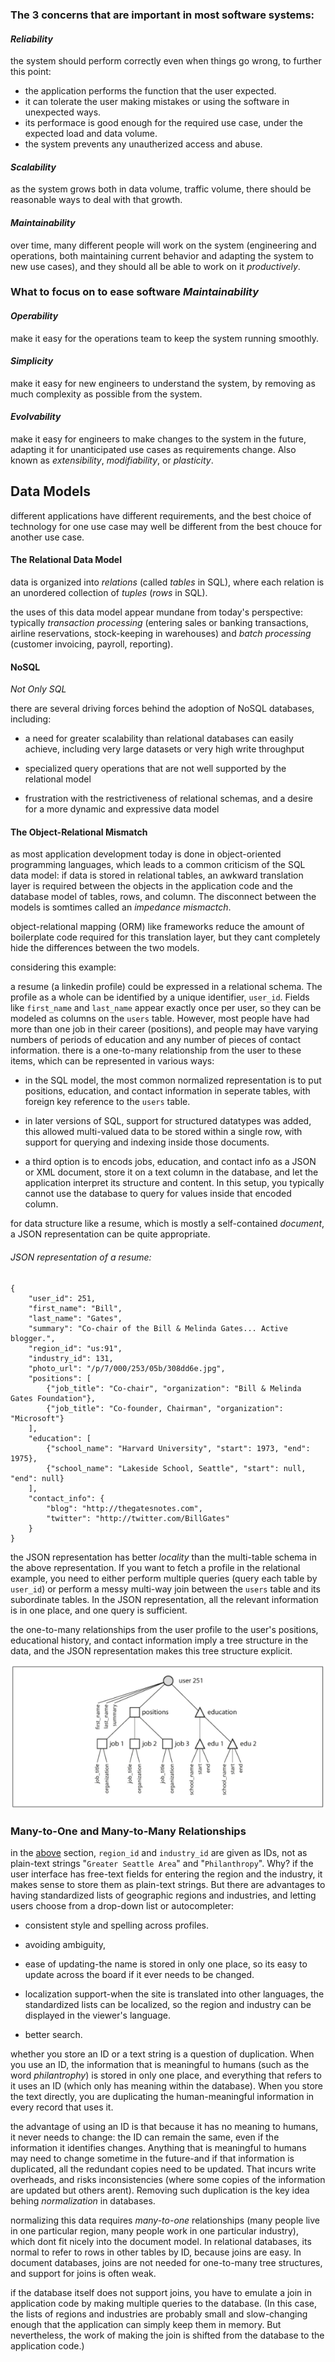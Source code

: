 ### The 3 concerns that are important in most software systems:

#### *Reliability*
the system should perform correctly even when things go wrong, to further this point:
- the application performs the function that the user expected.
- it can tolerate the user making mistakes or using the software in unexpected ways.
- its performace is good enough for the required use case, under the expected load and data volume.
- the system prevents any unautherized access and abuse.

#### *Scalability*
as the system grows both in data volume, traffic volume, there should be reasonable ways to deal with that growth.

#### *Maintainability*
over time, many different people will work on the system (engineering and operations, both maintaining current behavior and adapting the system to new use cases), and they should all be able to work on it *productively*.


### What to focus on to ease software *Maintainability*

#### *Operability*
make it easy for the operations team to keep the system running smoothly.

#### *Simplicity*
make it easy for new engineers to understand the system, by removing as much complexity as possible from the system.

#### *Evolvability*
make it easy for engineers to make changes to the system in the future, adapting it for unanticipated use cases as requirements change. Also known as *extensibility*, *modifiability*, or *plasticity*.

## Data Models

different applications have different requirements, and the best choice of technology for one use case may well be different from the best chouce for another use case.

#### The Relational Data Model

data is organized into *relations* (called *tables* in SQL), where each relation is an unordered collection of *tuples* (*rows* in SQL).

the uses of this data model appear mundane from today's perspective: typically *transaction processing* (entering sales or banking transactions, airline reservations, stock-keeping in warehouses) and *batch processing* (customer invoicing, payroll, reporting).

#### NoSQL

*Not Only SQL*

there are several driving forces behind the adoption of NoSQL databases, including:

- a need for greater scalability than relational databases can easily achieve, including very large datasets or very high write throughput

- specialized query operations that are not well supported by the relational model

- frustration with the restrictiveness of relational schemas, and a desire for a more dynamic and expressive data model


#### The Object-Relational Mismatch

as most application development today is done in object-oriented programming languages, which leads to a common criticism of the SQL data model: if data is stored in relational tables, an awkward translation layer is required between the objects in the application code and the database model of tables, rows, and column. The disconnect between the models is somtimes called an *impedance mismactch*.

object-relational mapping (ORM) like frameworks reduce the amount of boilerplate code required for this translation layer, but they cant completely hide the differences between the two models.

considering this example:

a resume (a linkedin profile) could be expressed in a relational schema. The profile as a whole can be identified by a unique identifier, `user_id`. Fields like `first_name` and `last_name` appear exactly once per user, so they can be modeled as columns on the `users` table. However, most people have had more than one job in their career (positions), and people may have varying numbers of periods of education and any number of pieces of contact information.
there is a one-to-many relationship from the user to these items, which can be represented in various ways:

- in the SQL model, the most common normalized representation is to put positions, education, and contact information in seperate tables, with foreign key reference to the `users` table.

- in later versions of SQL, support for structured datatypes was added, this allowed multi-valued data to be stored within a single row, with support for querying and indexing inside those documents.

- a third option is to encods jobs, education, and contact info as a JSON or XML document, store it on a text column in the database, and let the application interpret its structure and content. In this setup, you typically cannot use the database to query for values inside that encoded column.

for data structure like a resume, which is mostly a self-contained *document*, a JSON representation can be quite appropriate.
###### JSON representation of a resume:

```
{
    "user_id": 251,
    "first_name": "Bill",
    "last_name": "Gates",
    "summary": "Co-chair of the Bill & Melinda Gates... Active blogger.",
    "region_id": "us:91",
    "industry_id": 131,
    "photo_url": "/p/7/000/253/05b/308dd6e.jpg",
    "positions": [
        {"job_title": "Co-chair", "organization": "Bill & Melinda Gates Foundation"},
        {"job_title": "Co-founder, Chairman", "organization": "Microsoft"}
    ],
    "education": [
        {"school_name": "Harvard University", "start": 1973, "end": 1975},
        {"school_name": "Lakeside School, Seattle", "start": null, "end": null}
    ],
    "contact_info": {
        "blog": "http://thegatesnotes.com",
        "twitter": "http://twitter.com/BillGates"
    }
}
```

the JSON representation has better *locality* than the multi-table schema in the above representation. If you want to fetch a profile in the relational example, you need to either perform multiple queries (query each table by `user_id`) or perform a messy multi-way join between the `users` table and its subordinate tables. In the JSON representation, all the relevant information is in one place, and one query is sufficient.


the one-to-many relationships from the user profile to the user's positions, educational history, and contact information imply a tree structure in the data, and the JSON representation makes this tree structure explicit.

![image](figure_2-2_600.png)

### Many-to-One and Many-to-Many Relationships

in the [above](#json-representation-of-a-resume) section, `region_id` and `industry_id` are given as IDs, not as plain-text strings "`Greater Seattle Area`" and "`Philanthropy`". Why?
if the user interface has free-text fields for entering the region and the industry, it makes sense to store them as plain-text strings. But there are advantages to having standardized lists of geographic regions and industries, and letting users choose from a drop-down list or autocompleter:

- consistent style and spelling across profiles.

- avoiding ambiguity,

- ease of updating-the name is stored in only one place, so its easy to update across the board if it ever needs to be changed.

- localization support-when the site is translated into other languages, the standardized lists can be localized, so the region and industry can be displayed in the viewer's language.

- better search.

whether you store an ID or a text string is a question of duplication. When you use an ID, the information that is meaningful to humans (such as the word *philantrophy*) is stored in only one place, and everything that refers to it uses an ID (which only has meaning within the database). When you store the text directly, you are duplicating the human-meaningful information in every record that uses it.

the advantage of using an ID is that because it has no meaning to humans, it never needs to change: the ID can remain the same, even if the information it identifies changes. Anything that is meaningful to humans may need to change sometime in the future-and if that information is duplicated, all the redundant copies need to be updated. That incurs write overheads, and risks inconsistencies (where some copies of the information are updated but others arent). Removing such duplication is the key idea behing *normalization* in databases.

normalizing this data requires *many-to-one* relationships (many people live in one particular region, many people work in one particular industry), which dont fit nicely into the document model. In relational databases, its normal to refer to rows in other tables by ID, because joins are easy. In document databases, joins are not needed for one-to-many tree structures, and support for joins is often weak.

if the database itself does not support joins, you have to emulate a join in application code by making multiple queries to the database. (In this case, the lists of regions and industries are probably small and slow-changing enough that the application can simply keep them in memory. But nevertheless, the work of making the join is shifted from the database to the application code.)
